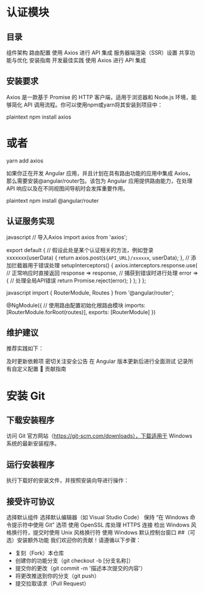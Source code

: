# 认证模块
## 目录
组件架构
路由配置
使用 Axios 进行 API 集成
服务器端渲染（SSR）设置
共享功能与优化
安装指南
开发最佳实践
使用 Axios 进行 API 集成
## 安装要求
Axios 是一款基于 Promise 的 HTTP 客户端，适用于浏览器和 Node.js 环境，能够简化 API 调用流程。你可以使用npm或yarn将其安装到项目中：

plaintext
npm install axios
# 或者
yarn add axios

如果你正在开发 Angular 应用，并且计划在具有路由功能的应用中集成 Axios，那么需要安装@angular/router包。该包为 Angular 应用提供路由能力，在处理 API 响应以及在不同视图间导航时会发挥重要作用。

plaintext
npm install @angular/router  
## 认证服务实现
javascript
// 导入Axios
import axios from 'axios';

export default {
  // 假设此处是某个认证相关的方法，例如登录
  xxxxxxx(userData) {
    return axios.post(`${API_URL}/xxxxxx`, userData);
  },
  // 添加拦截器用于错误处理
  setupInterceptors() {
    axios.interceptors.response.use(
      // 正常响应时直接返回
      response => response,
      // 捕获到错误时进行处理
      error => {
        // 处理全局API错误
        return Promise.reject(error);
      }
    );
  }
};

javascript
import { RouterModule, Routes } from '@angular/router';

@NgModule({
  // 使用路由配置初始化根路由模块
  imports: [RouterModule.forRoot(routes)],
  exports: [RouterModule]
})
## 维护建议
推荐实践如下：

及时更新依赖项
密切关注安全公告
在 Angular 版本更新后进行全面测试
记录所有自定义配置
🤝 贡献指南
# 安装 Git
## 下载安装程序
访问 Git 官方网站（https://git-scm.com/downloads），下载适用于 Windows 系统的最新安装程序。
## 运行安装程序
执行下载好的安装文件，并按照安装向导进行操作：

## 接受许可协议
选择默认组件
选择默认编辑器（如 Visual Studio Code）
保持 “在 Windows 命令提示符中使用 Git” 选项
使用 OpenSSL 库处理 HTTPS 连接
检出 Windows 风格换行符，提交时使用 Unix 风格换行符
使用 Windows 默认控制台窗口
##（可选）安装额外功能
我们欢迎你的贡献！请遵循以下步骤：
- 复刻（Fork）本仓库
- 创建你的功能分支（git checkout -b [分支名称]）
- 提交你的更改（git commit -m '描述本次提交的内容'）
- 将更改推送到你的分支（git push）
- 提交拉取请求（Pull Request）
<!-- by 谢文斌 -->